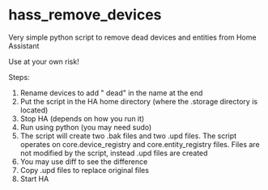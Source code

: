 # hass_remove_devices

Very simple python script to remove dead devices and entities from Home
Assistant

Use at your own risk!

Steps:

1. Rename devices to add " dead" in the name at the end
2. Put the script in the HA home directory (where the .storage directory is
   located)
3. Stop HA (depends on how you run it)
4. Run using python (you may need sudo)
5. The script will create two .bak files and two .upd files. The script operates
   on core.device_registry and core.entity_registry files. Files are not
   modified by the script, instead .upd files are created
6. You may use diff to see the difference
7. Copy .upd files to replace original files
8. Start HA
